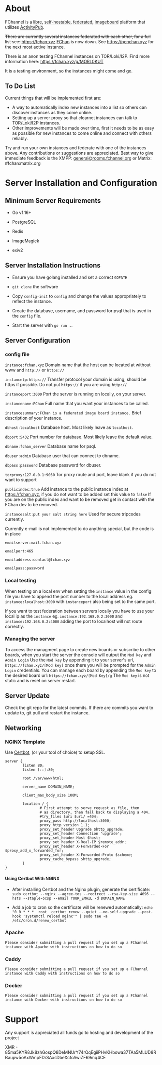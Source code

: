 # About

FChannel is a [libre](https://en.wikipedia.org/wiki/Free_and_open-source_software), [self-hostable](https://en.wikipedia.org/wiki/Self-hosting_(web_services)), [federated](https://en.wikipedia.org/wiki/Federation_(information_technology)), [imageboard](https://en.wikipedia.org/wiki/Imageboard) platform that utilizes [ActivityPub](https://activitypub.rocks/).

~~There are currently several instances federated with each other, for a full list see: https://fchan.xyz~~
[FChan](https://fchan.xyz) is now down. See https://penchan.xyz for the next most active instance.

There is an anon testing FChannel instances on TOR/Loki/I2P. Find more information here: https://fchan.xyz/g/MORL0KUT

It is a testing environment, so the instances might come and go.

## To Do List
Current things that will be implemented first are:
- A way to automatically index new instances into a list so others can discover instances as they come online.
- Setting up a server proxy so that clearnet instances can talk to TOR/Loki/I2P instances.
- Other improvements will be made over time, first it needs to be as easy as possible for new instances to come online and connect with others reliably.

Try and run your own instances and federate with one of the instances above.
Any contributions or suggestions are appreciated. Best way to give immediate feedback is the XMPP: general@rooms.fchannel.org or Matrix: #fchan:matrix.org

# Server Installation and Configuration

## Minimum Server Requirements

- Go v1.16+

- PostgreSQL

- Redis

- ImageMagick

- exiv2

## Server Installation Instructions

- Ensure you have golang installed and set a correct `GOPATH`

- `git clone` the software

- Copy `config-init` to `config` and change the values appropriately to reflect the instance.

- Create the database, username, and password for psql that is used in the `config` file.

- Start the server with `go run .`.

## Server Configuration

### config file

  `instance:fchan.xyz`  Domain name that the host can be located at without www and `http://` or `https://`

  `instancetp:https://` Transfer protocol your domain is using, should be https if possible. Do not put `https://` if you are using `http://`

  `instanceport:3000`   Port the server is running on locally, on your server.

  `instancename:FChan`  Full name that you want your instances to be called.

  `instancesummary:FChan is a federated image board instance.` Brief description of your instance.


  `dbhost:localhost`    Database host. Most likely leave as `localhost`.

  `dbport:5432`         Port number for database. Most likely leave the default value.

  `dbname:fchan_server` Database name for psql.

  `dbuser:admin`        Database user that can connect to dbname.

  `dbpass:password`     Database password for dbuser.

  `torproxy:127.0.0.1:9050`     Tor proxy route and port, leave blank if you do not want to support

  `publicindex:true`     Add instance to the public instance index at https://fchan.xyz, if you do not want to be added set this value to `false` If you are on the public index and want to be removed get in contact with the FChan dev to be removed.

  `instancesalt:put your salt string here` Used for secure tripcodes currently.


  Currently e-mail is not implemented to do anything special, but the code is in place

  `emailserver:mail.fchan.xyz`

  `emailport:465`

  `emailaddress:contact@fchan.xyz`

  `emailpass:password`

### Local testing

  When testing on a local env when setting the `instance` value in the config file you have to append the port number to the local address eg. `instance:localhost:3000` with `instanceport` also being set to the same port.

  If you want to test federation between servers locally you have to use your local ip as the `instance` eg. `instance:192.168.0.2:3000` and `instance:192.168.0.2:4000` adding the port to localhost will not route correctly.

### Managing the server

  To access the managment page to create new boards or subscribe to other boards, when you start the server the console will output the `Mod key` and `Admin Login`
  Use the `Mod key` by appending it to your server's url, `https://fchan.xyz/[Mod key]` once there you will be prompted for the `Admin Login` credentials.
  You can manage each board by appending the `Mod key` to the desired board url: `https://fchan.xyz/[Mod Key]/g`
  The `Mod key` is not static and is reset on server restart.

## Server Update

 Check the git repo for the latest commits. If there are commits you want to update to, git pull and restart the instance.

## Networking

### NGINX Template

Use [Certbot](https://github.com/certbot/certbot), (or your tool of choice) to setup SSL.

```
server {
        listen 80;
        listen [::]:80;

        root /var/www/html;

        server_name DOMAIN_NAME;

        client_max_body_size 100M;

        location / {
                # First attempt to serve request as file, then
                # as directory, then fall back to displaying a 404.
                #try_files $uri $uri/ =404;
                proxy_pass http://localhost:3000;
                proxy_http_version 1.1;
                proxy_set_header Upgrade $http_upgrade;
                proxy_set_header Connection 'upgrade';
                proxy_set_header Host $host;
                proxy_set_header X-Real-IP $remote_addr;
                proxy_set_header X-Forwarded-For $proxy_add_x_forwarded_for;
                proxy_set_header X-Forwarded-Proto $scheme;
                proxy_cache_bypass $http_upgrade;
        }
}
```

#### Using Certbot With NGINX

- After installing Certbot and the Nginx plugin, generate the certificate: `sudo certbot --nginx --agree-tos --redirect --rsa-key-size 4096 --hsts --staple-ocsp --email YOUR_EMAIL -d DOMAIN_NAME`

- Add a job to cron so the certificate will be renewed automatically: `echo "0 0 * * *  root  certbot renew --quiet --no-self-upgrade --post-hook 'systemctl reload nginx'" | sudo tee -a /etc/cron.d/renew_certbot`

### Apache

`Please consider submitting a pull request if you set up a FChannel instance with Apache with instructions on how to do so`

### Caddy

`Please consider submitting a pull request if you set up a FChannel instance with Caddy with instructions on how to do so`

### Docker

`Please consider submitting a pull request if you set up a FChannel instance with Docker with instructions on how to do so`

# Support

Any support is appreciated all funds go to hosting and development of the project

XMR - 85ma5KYR8Jk8zhGospQ8DeMNUrY74rQqEgiiPHvKHbowa37TAa5MLUD8RBaupw5oAxWmpFDrSAxsDbeXcfoAwiZF69mq4CE
